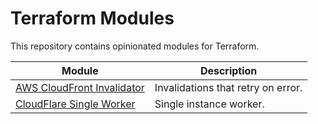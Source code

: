 # Terraform Modules

This repository contains opinionated modules for Terraform. 

| Module  | Description|
|-------------|-------------
|[AWS CloudFront Invalidator](aws/cloudfront/invalidation)|Invalidations that retry on error.
|[CloudFlare Single Worker](cloudflare/single_worker)| Single instance worker.

